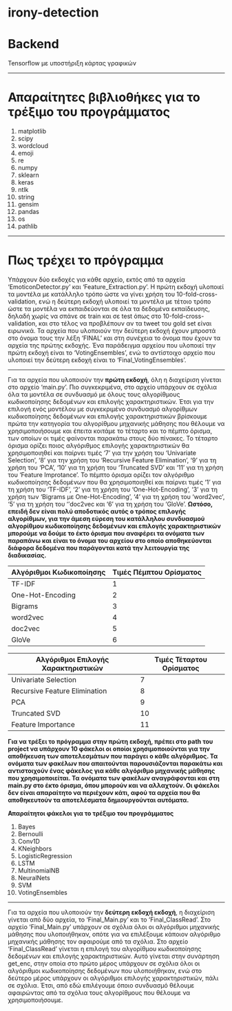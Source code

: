 # irony-detection
# Backend
Tensorflow με υποστήριξη κάρτας γραφικών

----------------------------------------------------------------------------------------------------------------------------------------

# Απαραίτητες βιβλιοθήκες για το τρέξιμο του προγράμματος
1. matplotlib 
1. scipy 
1. wordcloud
1. emoji
1. re
1. numpy
1. sklearn
1. keras
1. ntlk
1. string
1. gensim
1. pandas
1. os
1. pathlib

----------------------------------------------------------------------------------------------------------------------------------------

# Πως τρέχει το πρόγραμμα
  Υπάρχουν δύο εκδοχές για κάθε αρχείο, εκτός από τα αρχεία ‘EmoticonDetector.py’ και ‘Feature_Extraction.py’. Η πρώτη εκδοχή υλοποιεί τα μοντέλα με κατάλληλο τρόπο  ώστε να γίνει χρήση του 10-fold-cross-validation, ενώ η δεύτερη εκδοχή υλοποιεί τα μοντέλα με τέτοιο τρόπο ώστε τα μοντέλα να εκπαιδεύονται σε όλα τα δεδομένα εκπαίδευσης, δηλαδή χωρίς να σπάνε σε train και σε test όπως στο 10-fold-cross-validation, και στο τέλος να προβλέπουν αν τα tweet του gold set είναι ειρωνικά. Τα αρχεία που υλοποιούν την δεύτερη εκδοχή έχουν μπροστά στο όνομα τους την λέξη ‘FINAL’ και στη συνέχεια το όνομα που έχουν τα αρχεία της πρώτης εκδοχής. Ένα παράδειγμα αρχείου που υλοποιεί την πρώτη εκδοχή είναι το ‘VotingEnsembles’, ενώ το αντίστοιχο αρχείο που υλοποιεί την δεύτερη εκδοχή είναι το ‘Final_VotingEnsembles’.
  
----------------------------------------------------------------------------------------------------------------------------------------

  Για τα αρχεία που υλοποιούν την **πρώτη εκδοχή**, όλη η διαχείριση γίνεται στο αρχείο ‘main.py’. Πιο συγκεκριμένα, στο αρχείο υπάρχουν σε σχόλια όλα τα μοντέλα σε συνδυασμό με όλους τους αλγορίθμους κωδικοποίησης δεδομένων και επιλογής χαρακτηριστικών. Έτσι για την επιλογή ενός μοντέλου με συγκεκριμένο συνδυασμό αλγορίθμων κωδικοποίησης δεδομένων και επιλογής χαρακτηριστικών βρίσκουμε πρώτα την κατηγορία του αλγορίθμου μηχανικής μάθησης που θέλουμε να χρησιμοποιήσουμε και έπειτα κοιτάμε το τέταρτο και το πέμπτο όρισμα, των οποίων οι τιμές φαίνονται παρακάτω στους δύο πίνακες. Το τέταρτο όρισμα ορίζει ποιος αλγόριθμος επιλογής χαρακτηριστικών θα χρησιμοποιηθεί και παίρνει τιμές ‘7’ για την χρήση του ‘Univariate Selection’, ‘8’ για την χρήση του ‘Recursive Feature Elimination’, ‘9’ για τη χρήση του ‘PCA’, ‘10’ για τη χρήση του ‘Truncated SVD’ και ‘11’ για τη χρήση του ‘Feature Improtance’. Το πέμπτο όρισμα ορίζει τον αλγόριθμο κωδικοποίησης δεδομένων που θα χρησιμοποιηθεί και παίρνει τιμές ‘1’ για τη χρήση του ‘TF-IDF’, ‘2’ για τη χρήση του ‘One-Hot-Encoding’, ‘3’ για τη χρήση των ‘Bigrams με One-Hot-Encoding’, ‘4’ για τη χρήση του ‘word2vec’, ‘5’ για τη χρήση του ‘’doc2vec και ‘6’ για τη χρήση του ‘GloVe’. **Ωστόσο, επειδή δεν είναι πολύ αποδοτικός αυτός ο τρόπος επιλογής αλγορίθμων, για την άμεση εύρεση του κατάλληλου συνδυασμού αλγορίθμου κωδικοποίησης δεδομένων και επιλογής χαρακτηριστικών μπορούμε να δούμε το έκτο όρισμα που αναφέρει τα ονόματα των παραπάνω και είναι το όνομα του αρχείου στο οποίο αποθηκεύονται διάφορα δεδομένα που παράγονται κατά την λειτουργία της διαδικασίας.**
  

Αλγόριθμοι Κωδικοποίησης | Τιμές Πέμπτου Ορίσματος 
------------------------ | ----------------------- 
TF-IDF  |  1 
One-Hot-Encoding  |  2 
Bigrams  |  3 
word2vec  |  4 
doc2vec  |  5
GloVe  |  6


Αλγόριθμοι Επιλογής Χαρακτηριστικών | Τιμές Τέταρτου Ορίσματος  
----------------------------------- | ------------------------
Univariate Selection| 7
Recursive Feature Elimination | 8  
PCA | 9  
Truncated SVD | 10
Feature Importance | 11  

  **Για να τρέξει το πρόγραμμα στην πρώτη εκδοχή, πρέπει στο path του project να υπάρχουν 10 φάκελοι οι οποίοι χρησιμοποιούνται για την αποθήκευση των αποτελεσμάτων που παράγει ο κάθε αλγόριθμος. Τα ονόματα των φακέλων που απαιτούνται παρουσιάζονται παρακάτω και αντιστοιχούν ένας φάκελος για κάθε αλγόριθμο μηχανικής μάθησης που χρησιμοποιείται. Τα ονόματα των φακέλων αναγράφονται και στη main.py στο έκτο όρισμα, όπου μπορούν και να αλλαχτούν. Οι φάκελοι δεν είναι απαραίτητο να περιέχουν κάτι, αφού τα αρχεία που θα αποθηκευτούν τα αποτελέσματα δημιουργούνται αυτόματα.**
 
**Απαραίτητοι φάκελοι για το τρέξιμο του προγράμματος**
1. Bayes
1. Bernoulli 
1. Conv1D
1. KNeighbors
1. LogisticRegression
1. LSTM
1. MultinomialNB
1. NeuralNets
1. SVM
1. VotingEnsembles

----------------------------------------------------------------------------------------------------------------------------------------

  Για τα αρχεία που υλοποιούν την **δεύτερη εκδοχή εκδοχή**, η διαχείριση γίνεται από δύο αρχεία, το ‘Final_Main.py’ και το ‘Final_ClassRead’. Στο αρχείο ‘Final_Main.py’ υπάρχουν σε σχόλια όλοι οι αλγόριθμοι μηχανικής μάθησης που υλοποιήθηκαν, οπότε για να επιλέξουμε κάποιον αλγόριθμο μηχανικής μάθησης τον αφαιρούμε από τα σχόλια. Στο αρχείο ‘Final_ClassRead’ γίνεται η επιλογή του αλγορίθμου κωδικοποίησης δεδομένων και επιλογής χαρακτηριστικών. Αυτό γίνεται στην συνάρτηση get_enc, στην οποία στο πρώτο μέρος υπάρχουν σε σχόλια όλοι οι αλγόριθμοι κωδικοποίησης δεδομένων που υλοποιήθηκαν, ενώ στο δεύτερο μέρος υπάρχουν οι αλγόριθμοι επιλογής χαρακτηριστικών, πάλι σε σχόλια. Έτσι, από εδώ επιλέγουμε όποιο συνδυασμό θέλουμε αφαιρώντας από τα σχόλια τους αλγορίθμους που θέλουμε να χρησιμοποιήσουμε.
